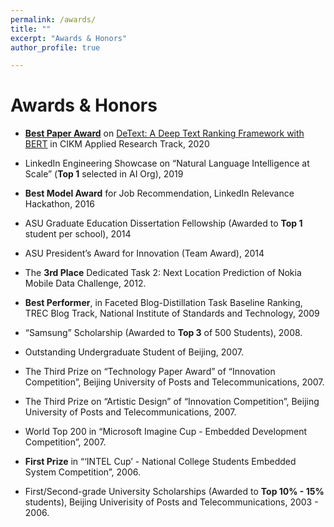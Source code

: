 ```yaml
---
permalink: /awards/
title: ""
excerpt: "Awards & Honors"
author_profile: true

---
```

# <i class="fa fa-fw fa-trophy"></i> Awards & Honors

* [**Best Paper Award**](https://nini2yoyo.github.io/huiji-gao/files/DeText_cikm2020-award-cert_p4.pdf) on [DeText: A Deep Text Ranking Framework with BERT](https://dl.acm.org/doi/10.1145/3340531.3412699) in CIKM Applied Research Track, 2020

* LinkedIn Engineering Showcase on “Natural Language Intelligence at Scale” (**Top 1** selected in AI Org), 2019

* **Best Model Award** for Job Recommendation, LinkedIn Relevance Hackathon, 2016

* ASU Graduate Education Dissertation Fellowship (Awarded to **Top 1** student per school), 2014

* ASU President’s Award for Innovation (Team Award), 2014

* The **3rd Place** Dedicated Task 2: Next Location Prediction of Nokia Mobile Data Challenge, 2012.

*	**Best Performer**, in Faceted Blog-Distillation Task Baseline Ranking, TREC Blog Track, National Institute of Standards and Technology, 2009

* “Samsung” Scholarship (Awarded to **Top 3** of 500 Students), 2008.

*	Outstanding Undergraduate Student of Beijing, 2007.

*	The Third Prize on “Technology Paper Award” of “Innovation Competition”, Beijing University of Posts and Telecommunications, 2007.

*	The Third Prize on “Artistic Design” of “Innovation Competition”, Beijing University of Posts and Telecommunications, 2007.

*	World Top 200 in “Microsoft Imagine Cup - Embedded Development Competition”, 2007.

* **First Prize** in “‘INTEL Cup’ - National College Students Embedded System Competition”, 2006.

* First/Second-grade University Scholarships (Awarded to **Top 10% - 15%** students), Beijing Univerisity of Posts and Telecommunications, 2003 - 2006.
